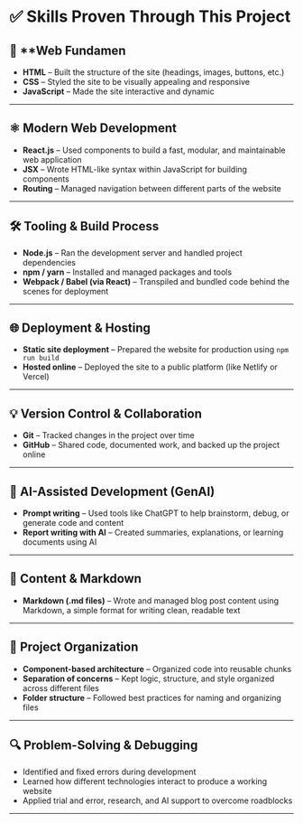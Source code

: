 # ✅ Skills Proven Through This Project

## 🧱 **Web Fundamen

- **HTML** – Built the structure of the site (headings, images, buttons, etc.)
- **CSS** – Styled the site to be visually appealing and responsive
- **JavaScript** – Made the site interactive and dynamic

---

## ⚛️ **Modern Web Development**

- **React.js** – Used components to build a fast, modular, and maintainable web application
- **JSX** – Wrote HTML-like syntax within JavaScript for building components
- **Routing** – Managed navigation between different parts of the website

---

## 🛠 **Tooling & Build Process**

- **Node.js** – Ran the development server and handled project dependencies
- **npm / yarn** – Installed and managed packages and tools
- **Webpack / Babel (via React)** – Transpiled and bundled code behind the scenes for deployment

---

## 🌐 **Deployment & Hosting**

- **Static site deployment** – Prepared the website for production using `npm run build`
- **Hosted online** – Deployed the site to a public platform (like Netlify or Vercel)

---

## 💡 **Version Control & Collaboration**

- **Git** – Tracked changes in the project over time
- **GitHub** – Shared code, documented work, and backed up the project online

---

## 🧠 **AI-Assisted Development (GenAI)**

- **Prompt writing** – Used tools like ChatGPT to help brainstorm, debug, or generate code and content
- **Report writing with AI** – Created summaries, explanations, or learning documents using AI

---

## 📄 **Content & Markdown**

- **Markdown (.md files)** – Wrote and managed blog post content using Markdown, a simple format for writing clean, readable text

---

## 🧰 **Project Organization**

- **Component-based architecture** – Organized code into reusable chunks
- **Separation of concerns** – Kept logic, structure, and style organized across different files
- **Folder structure** – Followed best practices for naming and organizing files

---

## 🔍 **Problem-Solving & Debugging**

- Identified and fixed errors during development
- Learned how different technologies interact to produce a working website
- Applied trial and error, research, and AI support to overcome roadblocks

---
